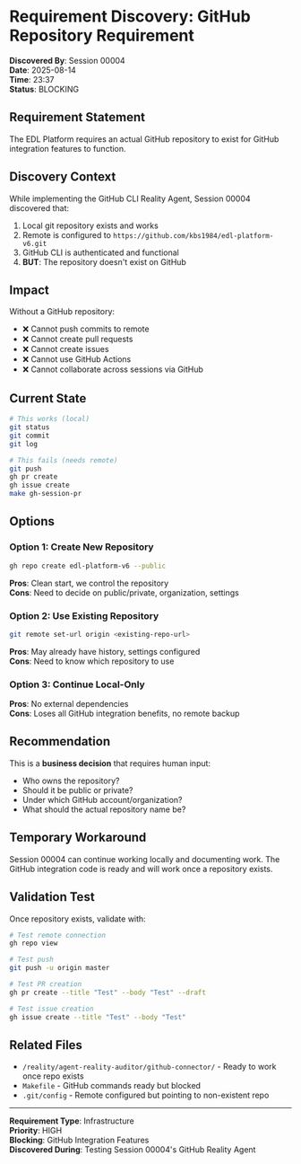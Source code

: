 # Requirement Discovery: GitHub Repository Requirement

**Discovered By**: Session 00004  
**Date**: 2025-08-14  
**Time**: 23:37  
**Status**: BLOCKING  

## Requirement Statement

The EDL Platform requires an actual GitHub repository to exist for GitHub integration features to function.

## Discovery Context

While implementing the GitHub CLI Reality Agent, Session 00004 discovered that:
1. Local git repository exists and works
2. Remote is configured to `https://github.com/kbs1984/edl-platform-v6.git`
3. GitHub CLI is authenticated and functional
4. **BUT**: The repository doesn't exist on GitHub

## Impact

Without a GitHub repository:
- ❌ Cannot push commits to remote
- ❌ Cannot create pull requests
- ❌ Cannot create issues
- ❌ Cannot use GitHub Actions
- ❌ Cannot collaborate across sessions via GitHub

## Current State

```bash
# This works (local)
git status
git commit
git log

# This fails (needs remote)
git push
gh pr create
gh issue create
make gh-session-pr
```

## Options

### Option 1: Create New Repository
```bash
gh repo create edl-platform-v6 --public
```
**Pros**: Clean start, we control the repository  
**Cons**: Need to decide on public/private, organization, settings

### Option 2: Use Existing Repository
```bash
git remote set-url origin <existing-repo-url>
```
**Pros**: May already have history, settings configured  
**Cons**: Need to know which repository to use

### Option 3: Continue Local-Only
**Pros**: No external dependencies  
**Cons**: Loses all GitHub integration benefits, no remote backup

## Recommendation

This is a **business decision** that requires human input:
- Who owns the repository?
- Should it be public or private?
- Under which GitHub account/organization?
- What should the actual repository name be?

## Temporary Workaround

Session 00004 can continue working locally and documenting work. The GitHub integration code is ready and will work once a repository exists.

## Validation Test

Once repository exists, validate with:
```bash
# Test remote connection
gh repo view

# Test push
git push -u origin master

# Test PR creation
gh pr create --title "Test" --body "Test" --draft

# Test issue creation  
gh issue create --title "Test" --body "Test"
```

## Related Files
- `/reality/agent-reality-auditor/github-connector/` - Ready to work once repo exists
- `Makefile` - GitHub commands ready but blocked
- `.git/config` - Remote configured but pointing to non-existent repo

---

**Requirement Type**: Infrastructure  
**Priority**: HIGH  
**Blocking**: GitHub Integration Features  
**Discovered During**: Testing Session 00004's GitHub Reality Agent